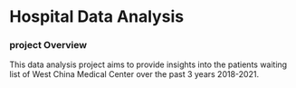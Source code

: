 # Hospital Data Analysis

### project Overview

This data analysis project aims to provide  insights into the patients waiting list of West China Medical Center over the past 3 years 2018-2021.
